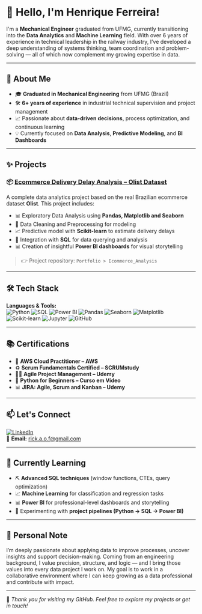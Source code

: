 
# 👋 Hello, I'm Henrique Ferreira!

I'm a **Mechanical Engineer** graduated from UFMG, currently transitioning into the **Data Analytics** and **Machine Learning** field. With over 6 years of experience in technical leadership in the railway industry, I’ve developed a deep understanding of systems thinking, team coordination and problem-solving — all of which now complement my growing expertise in data.

---

## 🔎 About Me

- 🎓 **Graduated in Mechanical Engineering** from UFMG (Brazil)  
- 🛠️ **6+ years of experience** in industrial technical supervision and project management  
- 📈 Passionate about **data-driven decisions**, process optimization, and continuous learning  
- 💡 Currently focused on **Data Analysis**, **Predictive Modeling**, and **BI Dashboards**

---

## ✨ Projects

### 📦 [Ecommerce Delivery Delay Analysis – Olist Dataset](https://github.com/rickaof/Portfolio/tree/main/Ecommerce_Analysis)

A complete data analytics project based on the real Brazilian ecommerce dataset **Olist**. This project includes:

- 📊 Exploratory Data Analysis using **Pandas, Matplotlib and Seaborn**  
- 🧹 Data Cleaning and Preprocessing for modeling  
- 📈 Predictive model with **Scikit-learn** to estimate delivery delays  
- 💾 Integration with **SQL** for data querying and analysis  
- 📊 Creation of insightful **Power BI dashboards** for visual storytelling

> 👉 Project repository: `Portfolio > Ecommerce_Analysis`

---

## 🛠️ Tech Stack

**Languages & Tools:**  
![Python](https://img.shields.io/badge/-Python-black?style=flat-square&logo=Python)
![SQL](https://img.shields.io/badge/-SQL-blue?style=flat-square&logo=mysql)
![Power BI](https://img.shields.io/badge/-Power%20BI-F2C811?style=flat-square&logo=Power%20BI&logoColor=black)
![Pandas](https://img.shields.io/badge/-Pandas-150458?style=flat-square&logo=pandas)
![Seaborn](https://img.shields.io/badge/-Seaborn-556B2F?style=flat-square)
![Matplotlib](https://img.shields.io/badge/-Matplotlib-11557C?style=flat-square)
![Scikit-learn](https://img.shields.io/badge/-Scikit--learn-F7931E?style=flat-square&logo=scikit-learn&logoColor=white)
![Jupyter](https://img.shields.io/badge/-Jupyter-F37626?style=flat-square&logo=Jupyter)
![GitHub](https://img.shields.io/badge/-GitHub-181717?style=flat-square&logo=github)

---

## 📚 Certifications

- 🧠 **AWS Cloud Practitioner – AWS**  
- ♻️ **Scrum Fundamentals Certified – SCRUMstudy**  
- 👨‍💼 **Agile Project Management – Udemy**  
- 🐍 **Python for Beginners – Curso em Vídeo**  
- 📊 **JIRA: Agile, Scrum and Kanban – Udemy**

---

## 📫 Let's Connect

[![LinkedIn](https://img.shields.io/badge/-LinkedIn-blue?style=flat-square&logo=linkedin)](https://www.linkedin.com/in/henrique-ferreira-52506a261/)  
📧 **Email:** [rick.a.o.f@gmail.com](mailto:rick.a.o.f@gmail.com)

---

## 🌱 Currently Learning

- ⛏️ **Advanced SQL techniques** (window functions, CTEs, query optimization)  
- 📈 **Machine Learning** for classification and regression tasks  
- 📊 **Power BI** for professional-level dashboards and storytelling  
- 🧪 Experimenting with **project pipelines (Python → SQL → Power BI)**

---

## 💬 Personal Note

I’m deeply passionate about applying data to improve processes, uncover insights and support decision-making. Coming from an engineering background, I value precision, structure, and logic — and I bring those values into every data project I work on. My goal is to work in a collaborative environment where I can keep growing as a data professional and contribute with impact.

---

🧠 *Thank you for visiting my GitHub. Feel free to explore my projects or get in touch!*
